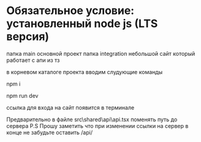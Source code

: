 # Обязательное условие: установленный node js (LTS версия)

папка main основной проект
папка integration небольшой сайт который работает с апи из тз

в корневом каталоге проекта вводим слудующие команды

npm i

npm run dev

ссылка для входа на сайт появится в терминале

Предварительно в файле src\shared\api\api.tsx поменять путь до сервера
P.S Прошу заметить что при изменении ссылки на сервер в конце не забудьте оставить /api/